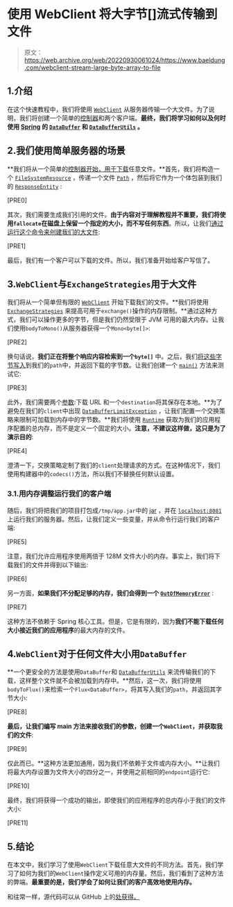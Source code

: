 # 使用 WebClient 将大字节[]流式传输到文件

> 原文：<https://web.archive.org/web/20220930061024/https://www.baeldung.com/webclient-stream-large-byte-array-to-file>

## 1.介绍

在这个快速教程中，我们将使用 [`WebClient`](/web/20221218213041/https://www.baeldung.com/spring-5-webclient) 从服务器传输一个大文件。为了说明，我们将创建一个简单的[控制器](/web/20221218213041/https://www.baeldung.com/spring-controllers)和两个客户端。**最终，我们将学习如何以及何时使用 [Spring](/web/20221218213041/https://www.baeldung.com/spring-tutorial) 的 [`DataBuffer`](/web/20221218213041/https://www.baeldung.com/spring-reactive-read-flux-into-inputstream) 和 [`DataBufferUtils`](/web/20221218213041/https://www.baeldung.com/spring-reactive-read-flux-into-inputstream#bodyextractors-databufferutils) 。**

## 2.我们使用简单服务器的场景

**我们将从一个简单的[控制器开始，用于下载](/web/20221218213041/https://www.baeldung.com/spring-controller-return-image-file)任意文件。**首先，我们将构造一个 [`FileSystemResource`](https://web.archive.org/web/20221218213041/https://docs.spring.io/spring-framework/docs/current/javadoc-api/org/springframework/core/io/FileSystemResource.html) ，传递一个文件 [`Path`](/web/20221218213041/https://www.baeldung.com/java-nio-2-path) ，然后将它作为一个体包装到我们的 [`ResponseEntity`](/web/20221218213041/https://www.baeldung.com/spring-response-entity) :

[PRE0]

其次，我们需要生成我们引用的文件。**由于内容对于理解教程并不重要，我们将使用`fallocate`在磁盘上保留一个指定的大小，而不写任何东西**。所以，让我们[通过运行这个命令来创建我们的大文件](/web/20221218213041/https://www.baeldung.com/linux/create-large-file):

[PRE1]

最后，我们有一个客户可以下载的文件。所以，我们准备开始给客户写信了。

## 3.`WebClient`与`ExchangeStrategies`用于大文件

我们将从一个简单但有限的 [`WebClient`](/web/20221218213041/https://www.baeldung.com/spring-5-webclient) 开始下载我们的文件。**我们将使用 [`ExchangeStrategies`](https://web.archive.org/web/20221218213041/https://docs.spring.io/spring-framework/docs/current/javadoc-api/org/springframework/web/reactive/function/client/ExchangeStrategies.html) 来提高可用于`exchange()`操作的内存限制。**通过这种方式，我们可以操作更多的字节，但是我们仍然受限于 JVM 可用的最大内存。让我们使用`bodyToMono()`从服务器获得一个`Mono<byte[]>`:

[PRE2]

换句话说，**我们正在将整个响应内容检索到一个`byte[]`** 中。之后，我们[将这些字节写入](/web/20221218213041/https://www.baeldung.com/java-write-byte-array-file#java-nio)到我们的`path`中，并返回下载的字节数。让我们创建一个 [`main()`](/web/20221218213041/https://www.baeldung.com/java-main-method) 方法来测试它:

[PRE3]

此外，我们需要两个[参数](/web/20221218213041/https://www.baeldung.com/java-command-line-arguments):下载 URL 和一个`destination`将其保存在本地。**为了避免在我们的`client`中出现 [`DataBufferLimitException`](/web/20221218213041/https://www.baeldung.com/spring-webflux-databufferlimitexception) ，让我们配置一个交换策略来限制可加载到内存中的字节数。**我们将使用 [`Runtime`](/web/20221218213041/https://www.baeldung.com/java-heap-memory-api#3-maximum-memory) 获取为我们的应用程序配置的总内存，而不是定义一个固定的大小。**注意，不建议这样做，这只是为了演示目的**:

[PRE4]

澄清一下，交换策略定制了我们的`client`处理请求的方式。在这种情况下，我们使用构建器中的`codecs()`方法，所以我们不替换任何默认设置。

### 3.1.用内存调整运行我们的客户端

随后，我们将把我们的项目打包成`/tmp/app.jar`中的 [jar](/web/20221218213041/https://www.baeldung.com/java-create-jar) ，并在 [`localhost:8081`](/web/20221218213041/https://www.baeldung.com/spring-boot-change-port) 上运行我们的服务器。然后，让我们定义一些变量，并从命令行运行我们的客户端:

[PRE5]

注意，我们允许应用程序使用两倍于 128M 文件大小的内存。事实上，我们将下载我们的文件并得到以下输出:

[PRE6]

另一方面，**如果我们不分配足够的内存，我们会得到一个 [`OutOfMemoryError`](/web/20221218213041/https://www.baeldung.com/java-permgen-space-error)** :

[PRE7]

这种方法不依赖于 Spring 核心工具。但是，它是有限的，因为**我们不能下载任何大小接近我们的应用程序**的最大内存的文件。

## 4.`WebClient`对于任何文件大小用`DataBuffer`

**一个更安全的方法是使用`DataBuffer`和 [`DataBufferUtils`](/web/20221218213041/https://www.baeldung.com/spring-reactive-read-flux-into-inputstream#bodyextractors-databufferutils) 来流传输我们的下载，这样整个文件就不会被加载到内存中。**然后，这一次，我们将使用`bodyToFlux()`来检索一个`Flux<DataBuffer>`，将其写入我们的`path`，并返回其字节大小:

[PRE8]

**最后，让我们编写 main 方法来接收我们的参数，创建一个`WebClient`，并获取我们的文件**:

[PRE9]

仅此而已。**这种方法更加通用，因为我们不依赖于文件或内存大小。**让我们将最大内存设置为文件大小的四分之一，并使用之前相同的`endpoint`运行它:

[PRE10]

最终，我们将获得一个成功的输出，即使我们的应用程序的总内存小于我们的文件大小:

[PRE11]

## 5.结论

在本文中，我们学习了使用`WebClient`下载任意大文件的不同方法。首先，我们学习了如何为我们的`WebClient`操作定义可用的内存量。然后，我们看到了这种方法的弊端。**最重要的是，我们学会了如何让我们的客户高效地使用内存。**

和往常一样，源代码可以从 GitHub 上的[处获得。](https://web.archive.org/web/20221218213041/https://github.com/eugenp/tutorials/tree/master/spring-reactive-modules/spring-5-reactive-client-2)